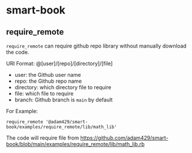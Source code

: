 # smart-book

## require_remote 

`require_remote` can require github repo library without manually download the code.

URI Format:  @[user]/[repo]/[directory]/[file]

 - user: the Github user name
 - repo: the Github repo name
 - directory: which directory file to require
 - file: which file to require
 - branch: Github branch is `main` by default

For Example:

```require_remote '@adam429/smart-book/examples/require_remote/lib/math_lib'```

The code will require file from https://github.com/adam429/smart-book/blob/main/examples/require_remote/lib/math_lib.rb

